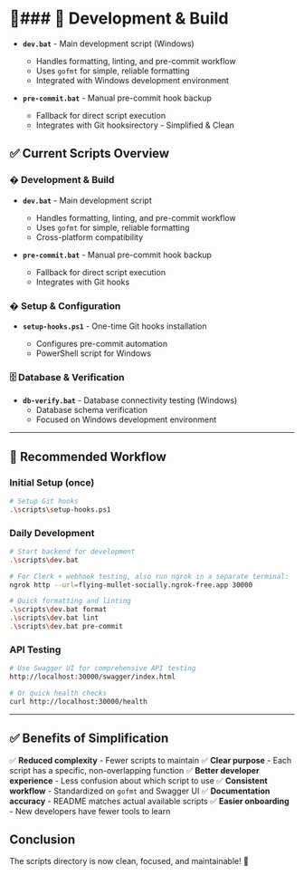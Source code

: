 # 📁### 🚀 **Development & Build**

- **`dev.bat`** - Main development script (Windows)

  - Handles formatting, linting, and pre-commit workflow
  - Uses `gofmt` for simple, reliable formatting
  - Integrated with Windows development environment

- **`pre-commit.bat`** - Manual pre-commit hook backup
  - Fallback for direct script execution
  - Integrates with Git hooksirectory - Simplified & Clean

## ✅ **Current Scripts Overview**

### � **Development & Build**

- **`dev.bat`** - Main development script

  - Handles formatting, linting, and pre-commit workflow
  - Uses `gofmt` for simple, reliable formatting
  - Cross-platform compatibility

- **`pre-commit.bat`** - Manual pre-commit hook backup
  - Fallback for direct script execution
  - Integrates with Git hooks

### � **Setup & Configuration**

- **`setup-hooks.ps1`** - One-time Git hooks installation

  - Configures pre-commit automation
  - PowerShell script for Windows

### 🗄️ **Database & Verification**

- **`db-verify.bat`** - Database connectivity testing (Windows)
  - Database schema verification
  - Focused on Windows development environment

---

## 🎯 **Recommended Workflow**

### **Initial Setup** (once)

```bash
# Setup Git hooks
.\scripts\setup-hooks.ps1
```

### **Daily Development**

```bash
# Start backend for development
.\scripts\dev.bat

# For Clerk + webhook testing, also run ngrok in a separate terminal:
ngrok http --url=flying-mullet-socially.ngrok-free.app 30000

# Quick formatting and linting
.\scripts\dev.bat format
.\scripts\dev.bat lint
.\scripts\dev.bat pre-commit
```

### **API Testing**

```bash
# Use Swagger UI for comprehensive API testing
http://localhost:30000/swagger/index.html

# Or quick health checks
curl http://localhost:30000/health
```

---

## ✅ **Benefits of Simplification**

✅ **Reduced complexity** - Fewer scripts to maintain
✅ **Clear purpose** - Each script has a specific, non-overlapping function
✅ **Better developer experience** - Less confusion about which script to use
✅ **Consistent workflow** - Standardized on `gofmt` and Swagger UI
✅ **Documentation accuracy** - README matches actual available scripts
✅ **Easier onboarding** - New developers have fewer tools to learn

## Conclusion

The scripts directory is now clean, focused, and maintainable! 🎉
